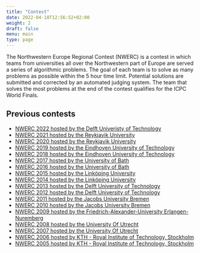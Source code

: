 ```yaml
---
title: "Contest"
date: 2022-04-18T12:56:52+02:00
weight: 2
draft: false
menu: main
type: page
---
```

The Northwestern Europe Regional Contest (NWERC) is a contest in which teams from universities all over the Northwestern part of Europe are served a series of algorithmic problems. The goal of each team is to solve as many problems as possible within the 5 hour time limit. Potential solutions are submitted and corrected by an automated judging system. The team that solves the most problems at the end of the contest qualifies for the ICPC World Finals.

<!-- The 2023 edition of the Northwestern European Regional Contest (NWERC) will be held on the 25th of November until the 27th of November 2022. The contest will be held on the campus of the Delft University of Technology. -->

## Previous contests
* [NWERC 2022 hosted by the Delft Univeristy of Technology](https://2022.nwerc.eu)
* [NWERC 2021 hosted by the Reykjavik University](https://2021.nwerc.eu)
* [NWERC 2020 hosted by the Reykjavik University](https://2020.nwerc.eu)
* [NWERC 2019 hosted by the Eindhoven University of Technology](http://2019.nwerc.eu/)
* [NWERC 2018 hosted by the Eindhoven University of Technology](http://2018.nwerc.eu/)
* [NWERC 2017 hosted by the University of Bath](https://people.bath.ac.uk/masjhd/NWERC/)
* [NWERC 2016 hosted by the University of Bath](https://people.bath.ac.uk/masjhd/2016.NWERC/)
* [NWERC 2015 hosted by the Linköping University](https://web.archive.org/web/20201230063213/http://2015.nwerc.eu/)
* [NWERC 2014 hosted by the Linköping University](http://2014.nwerc.eu/)
* [NWERC 2013 hosted by the Delft University of Technology](http://2013.nwerc.eu/)
* [NWERC 2012 hosted by the Delft University of Technology](http://2012.nwerc.eu/)
* [NWERC 2011 hosted by the Jacobs University Bremen](https://web.archive.org/web/20120521220715/http://2011.nwerc.eu/)
* [NWERC 2010 hosted by the Jacobs University Bremen](https://web.archive.org/web/20120521220445/http://2010.nwerc.eu/)
* [NWERC 2009 hosted by the Friedrich-Alexander-University Erlangen-Nuremberg](https://web.archive.org/web/20180601171707/http://2009.nwerc.eu/)
* [NWERC 2008 hosted by the University Of Utrecht](https://web.archive.org/web/20210518095904/http://2008.nwerc.eu/)
* [NWERC 2007 hosted by the University Of Utrecht](https://web.archive.org/web/20210509134112/http://2007.nwerc.eu/)
* [NWERC 2006 hosted by KTH - Royal Institute of Technology, Stockholm](http://www.csc.kth.se/contest/nwerc/2006/)
* [NWERC 2005 hosted by KTH - Royal Institute of Technology, Stockholm](http://www.csc.kth.se/contest/nwerc/2005/)
